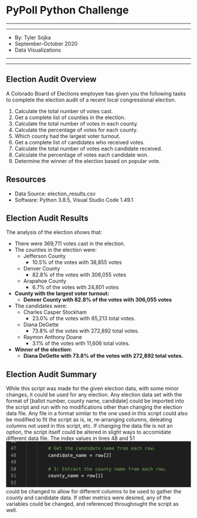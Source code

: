 # PyPoll Python Challenge

*****
*****

* By: Tyler Sojka
* September-October 2020 
* Data Visualizations

*****
*****

## Election Audit Overview
A Colorado Board of Elections employee has given you the following tasks to complete the election audit of a recent local congressional election.

1. Calculate the total number of votes cast.
2. Get a complete list of counties in the election.
3. Calculate the total number of votes in each county.
4. Calculate the percentage of votes for each county.
5. Which county had the largest voter turnout.
6. Get a complete list of candidates who received votes.
7. Calculate the total number of votes each candidate received.
8. Calculate the percentage of votes each candidate won.
9. Determine the winner of the election based on popular vote.

## Resources
- Data Source: election_results.csv
- Software: Python 3.8.5, Visual Studio Code 1.49.1

## Election Audit Results
 The analysis of the election shows that:
- There were 369,711 votes cast in the election.
- The counties in the election were:
  - Jefferson County
    - 10.5% of the votes with 38,855 votes
  - Denver County
    - 82.8% of the votes with 306,055 votes
  - Arapahoe County
    - 6.7% of the votes with 24,801 votes
- <b>County with the largest voter turnout:
  - Denver County with 82.8% of the votes with 306,055 votes </b>
- The candidates were:
  - Charles Casper Stockham
    - 23.0% of the votes with 85,213 total votes.
  - Diana DeGette
    - 73.8% of the votes with 272,892 total votes.
  - Raymon Anthony Doane
    - 3.1% of the votes with 11,606 total votes.
- <b>Winner of the election:
  - Diana DeGette with 73.8% of the votes with 272,892 total votes. </b>


## Election Audit Summary
While this script was made for the given election data, with some minor changes, it could be used for any election. Any election data set with the format of [ballot number, county name, candidate] could be imported into the script and run with no modifications other than changing the election data file. Any file in a format similar to the one used in this script could also be modified to fit the script as is, ie, re-arranging columns, deleating columns not used in this script, etc. If changing the data file is not an option, the script itself could be altered in slight ways to accomidate different data file. The index values in lines 48 and 51![48 and 51](PyPoll_Python_Challenge/Resources/candidate_county_index.png) <br>could be changed to allow for different columns to be used to gather the county and candidate data. If other metrics were desired, any of the variables could be changed, and referenced throughought the script as well. 
